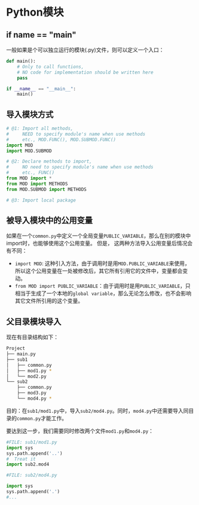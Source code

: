 # Python模块


## if __name__ == "__main__"
一般如果是个可以独立运行的模块(.py)文件，则可以定义一个入口：
```py
def main():
    # Only to call functions, 
    # NO code for implementation should be written here
    pass

if __name__ == "__main__":
    main()
```

## 导入模块方式

```py
# @1: Import all methods, 
#     NEED to specify module's name when use methods
#     etc., MOD.FUNC(), MOD.SUBMOD.FUNC()
import MOD
import MOD.SUBMOD

# @2: Declare methods to import, 
#     NO need to specify module's name when use methods
#     etc., FUNC()
from MOD import *
from MOD import METHODS
from MOD.SUBMOD import METHODS

# @3: Import local package
```

## 被导入模块中的公用变量

如果在一个`common.py`中定义一个全局变量`PUBLIC_VARIABLE`，那么在别的模块中import时，也能够使用这个公用变量。
但是，
这两种方法导入公用变量后情况会有不同：
- `import MOD`: 这种引入方法，由于调用时是用`MOD.PUBLIC_VARIABLE`来使用，所以这个公用变量在一处被修改后，其它所有引用它的文件中，变量都会变动。
- `from MOD import PUBLIC_VARIABLE`：由于调用时是用`PUBLIC_VARIABLE`，只相当于生成了一个本地的`global variable`，那么无论怎么修改，也不会影响其它文件所引用的这个变量。


## 父目录模块导入

现在有目录结构如下：
```sh
Project
├── main.py
├── sub1
│   ├── common.py
│   ├── mod1.py *
│   └── mod2.py
└── sub2
    ├── common.py
    ├── mod3.py
    └── mod4.py *
```

目的：在`sub1/mod1.py`中，导入`sub2/mod4.py`。同时，`mod4.py`中还需要导入同目录的`common.py`才能工作。

要达到这一步，我们需要同时修改两个文件`mod1.py`和`mod4.py`：
```py
#FILE: sub1/mod1.py
import sys
sys.path.append('..')
#  Treat it 
import sub2.mod4

#FILE: sub2/mod4.py

import sys
sys.path.append('.')
#...
```
